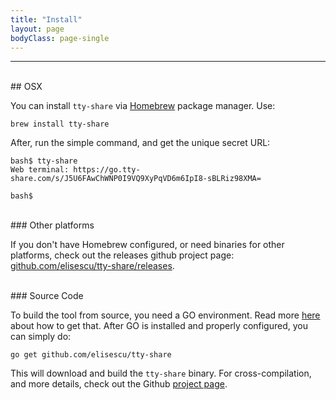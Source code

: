 ```yaml
---
title: "Install"
layout: page
bodyClass: page-single
---
```



-----

<br>
## OSX

You can install `tty-share` via [Homebrew](https://brew.sh/) package manager. Use:

```
brew install tty-share
```
After, run the simple command, and get the unique secret URL:
```
bash$ tty-share
Web terminal: https://go.tty-share.com/s/J5U6FAwChWNP0I9VQ9XyPqVD6m6IpI8-sBLRiz98XMA=

bash$
```

<br>
### Other platforms

If you don't have Homebrew configured, or need binaries for other platforms, check out the releases github project page: [github.com/elisescu/tty-share/releases](https://github.com/elisescu/tty-share/releases/latest).



<br>
### Source Code

To build the tool from source, you need a GO environment. Read more [here](https://golang.org/doc/install) about how to get that. After GO is installed and properly configured, you can simply do:

```
go get github.com/elisescu/tty-share
```
This will download and build the `tty-share` binary. For cross-compilation, and more details, check out the Github [project page](https://github.com/elisescu/tty-share).

<br>
<br>
<br>
